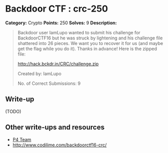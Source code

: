 # Backdoor CTF : crc-250

**Category:** Crypto
**Points:** 250
**Solves:**  9
**Description:**

> Backdoor user IamLupo wanted to submit his challenge for BackdoorCTF16 but he was struck by lightening and his challenge file shattered into 26 pieces. We want you to recover it for us (and maybe get the flag while you do it). Thanks in advance! Here is the zipped file:
>
> <http://hack.bckdr.in/CRC/challenge.zip>
>
> Created by: IamLupo
>
> No. of Correct Submissions: 9
>


## Write-up

(TODO)

## Other write-ups and resources

* [P4 Team](https://github.com/p4-team/ctf/tree/master/2016-06-04-backdoor-ctf/crypto_crc)
* http://www.codilime.com/backdoorctf16-crc/

